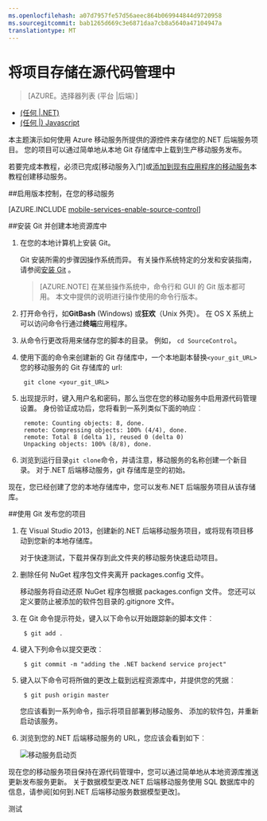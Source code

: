 ```yaml
---
ms.openlocfilehash: a07d7957fe57d56aeec864b069944844d9720958
ms.sourcegitcommit: bab1265d669c3e6871daa7cb8a5640a47104947a
translationtype: MT
---
```

<properties
    pageTitle="将项目存储在源代码管理 |Microsoft Azure"
    description="了解如何存储在后端.NET 项目并从您的计算机上本地 Git repo 发布。"
    services="mobile-services"
    documentationCenter=""
    authors="ggailey777"
    manager="dwrede"
    editor=""/>

<tags
    ms.service="mobile-services"
    ms.workload="mobile"
    ms.tgt_pltfrm="na" 
    ms.devlang="multiple"
    ms.topic="article"
    ms.date="06/16/2015"
    ms.author="glenga"/>

# 将项目存储在源代码管理中

> [AZURE。选择器列表 (平台 |后端）]
- [(任何 |.NET)](mobile-services-dotnet-backend-store-code-source-control.md)
- [(任何 |) Javascript](mobile-services-store-scripts-source-control.md)

本主题演示如何使用 Azure 移动服务所提供的源控件来存储您的.NET 后端服务项目。 您的项目可以通过简单地从本地 Git 存储库中上载到生产移动服务发布。

若要完成本教程，必须已完成[移动服务入门]或[添加到现有应用程序的移动服务]本教程创建移动服务。

##<a name="enable-source-control"></a>启用版本控制，在您的移动服务

[AZURE.INCLUDE [mobile-services-enable-source-control](../../includes/mobile-services-enable-source-control.md)]

##<a name="clone-repo"></a>安装 Git 并创建本地资源库中

1. 在您的本地计算机上安装 Git。

    Git 安装所需的步骤因操作系统而异。 有关操作系统特定的分发和安装指南，请参阅[安装 Git] 。

    > [AZURE.NOTE]
    > 在某些操作系统中，命令行和 GUI 的 Git 版本都可用。 本文中提供的说明进行操作使用的命令行版本。

2. 打开命令行，如**GitBash** (Windows) 或**狂欢**（Unix 外壳）。 在 OS X 系统上可以访问命令行通过**终端**应用程序。

3. 从命令行更改将用来储存您的脚本的目录。 例如， `cd SourceControl`。

4. 使用下面的命令来创建新的 Git 存储库中，一个本地副本替换`<your_git_URL>`您的移动服务的 Git 存储库的 url:

        git clone <your_git_URL>

5. 出现提示时，键入用户名和密码，那么当您在您的移动服务中启用源代码管理设置。 身份验证成功后，您将看到一系列类似下面的响应︰

        remote: Counting objects: 8, done.
        remote: Compressing objects: 100% (4/4), done.
        remote: Total 8 (delta 1), reused 0 (delta 0)
        Unpacking objects: 100% (8/8), done.

6. 浏览到运行目录`git clone`命令，并请注意，移动服务的名称创建一个新目录。 对于.NET 后端移动服务，git 存储库是空的初始。

现在，您已经创建了您的本地存储库中，您可以发布.NET 后端服务项目从该存储库。

##<a name="deploy-scripts"></a>使用 Git 发布您的项目

1. 在 Visual Studio 2013，创建新的.NET 后端移动服务项目，或将现有项目移动到您新的本地存储库。  

    对于快速测试，下载并保存到此文件夹的移动服务快速启动项目。

2. 删除任何 NuGet 程序包文件夹离开 packages.config 文件。

    移动服务将自动还原 NuGet 程序包根据 packages.confign 文件。 您还可以定义要防止被添加的软件包目录的.gitignore 文件。

3. 在 Git 命令提示符处，键入以下命令以开始跟踪新的脚本文件︰

        $ git add .

4. 键入下列命令以提交更改︰

        $ git commit -m "adding the .NET backend service project"

5. 键入以下命令可将所做的更改上载到远程资源库中，并提供您的凭据︰

        $ git push origin master

    您应该看到一系列命令，指示将项目部署到移动服务、 添加的软件包，并重新启动该服务。

6. 浏览到您的.NET 后端移动服务的 URL，您应该会看到如下︰

    ![移动服务启动页](./media/mobile-services-dotnet-backend-store-code-source-control/mobile-service-startup.png)

现在您的移动服务项目保持在源代码管理中，您可以通过简单地从本地资源库推送更新发布服务更新。 关于数据模型更改.NET 后端移动服务使用 SQL 数据库中的信息，请参阅[如何到.NET 后端移动服务数据模型更改]。

<!-- Anchors. -->

<!-- Images. -->

<!-- URLs. -->
[Git 网站]: http://git-scm.com
[源代码管理]: http://msdn.microsoft.com/library/windowsazure/c25aaede-c1f0-4004-8b78-113708761643
[安装 Git]: http://git-scm.com/book/en/Getting-Started-Installing-Git
[开始使用移动服务]: mobile-services-dotnet-backend-ios-get-started.md
[添加到现有应用程序的移动服务]: mobile-services-dotnet-backend-ios-get-started-data.md
[Azure 的管理门户]: https://manage.windowsazure.com/
[从客户端调用一个自定义的 API]: mobile-services-dotnet-backend-ios-call-custom-api.md
[如何使数据模型更改为.NET 后端移动服务]: mobile-services-dotnet-backend-how-to-use-code-first-migrations.md

测试
